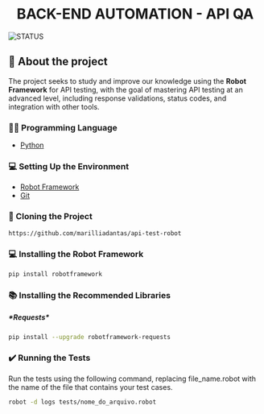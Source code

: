 <h1 align="center"> BACK-END AUTOMATION - API QA</h1>

![STATUS](https://img.shields.io/static/v1?label=STATUS&message=EM%20CONSTRU%C3%87%C3%83O&color=yellow&style=for-the-badge)


## 💬 About the project
<p> The project seeks to study and improve our knowledge using the <b>Robot Framework</b> for API testing, with the goal of mastering API testing at an advanced level, including response validations, status codes, and integration with other tools.

### 👨‍💻 Programming Language
- [Python](<https://www.python.org/>)


### 💻 Setting Up the Environment
- [Robot Framework](<https://robotframework.org/>)
- [Git](<https://git-scm.com/downloads>)


### 📁 Cloning the Project
```bash
https://github.com/marilliadantas/api-test-robot
```

### 💻 Installing the Robot Framework
```bash
pip install robotframework
```

### 📚 Installing the Recommended Libraries
<h5>*Requests*</h5>

```bash
pip install --upgrade robotframework-requests
```

### ✔️ Running the Tests
Run the tests using the following command, replacing file_name.robot with the name of the file that contains your test cases.
```bash
robot -d logs tests/nome_do_arquivo.robot
```